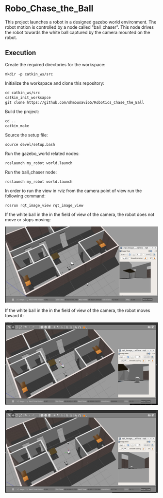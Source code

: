 # Robo_Chase_the_Ball

This project launches a robot in a designed gazebo world environment. The robot motion is controlled by a node called 
"ball_chaser". This node drives the robot towards the white ball captured by the camera mounted on the robot. 

## Execution
Create the required directories for the workspace:
```
mkdir -p catkin_ws/src
```
Initialize the workspace and clone this repository:
```
cd catkin_ws/src
catkin_init_worksapce
git clone https://github.com/shmousavi65/Robotics_Chase_the_Ball
```
Build the project:
```
cd ..
catkin_make
```
Source the setup file:
```
source devel/setup.bash
```
Run the gazebo_world related nodes:
```
roslaunch my_robot world.launch
```
Run the ball_chaser node:
```
roslaunch my_robot world.launch 
```
In order to run the view in rviz from the camera point of view run the following command:
```
rosrun rqt_image_view rqt_image_view
```

If the white ball in the in the field of view of the camera, the robot does not move or stops moving:

![](https://github.com/shmousavi65/Robo_Chase_the_Ball/blob/master/Capture1.PNG)

If the white ball in the in the field of view of the camera, the robot moves toward it:

![](https://github.com/shmousavi65/Robo_Chase_the_Ball/blob/master/Capture2.PNG)

![](https://github.com/shmousavi65/Robo_Chase_the_Ball/blob/master/Capture3.PNG)
